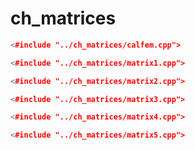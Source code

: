 # ch_matrices #

```cpp
<#include "../ch_matrices/calfem.cpp">
```

```cpp
<#include "../ch_matrices/matrix1.cpp">
```

```cpp
<#include "../ch_matrices/matrix2.cpp">
```

```cpp
<#include "../ch_matrices/matrix3.cpp">
```

```cpp
<#include "../ch_matrices/matrix4.cpp">
```

```cpp
<#include "../ch_matrices/matrix5.cpp">
```

